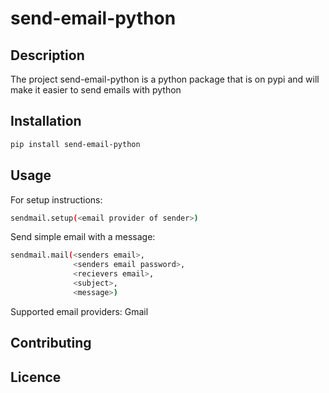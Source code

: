 # send-email-python

## Description

The project send-email-python is a python package that is on pypi and will make it easier to send emails with python

## Installation

```bash
pip install send-email-python
```

## Usage

For setup instructions:

```bash
sendmail.setup(<email provider of sender>)
```

Send simple email with a message:

```bash
sendmail.mail(<senders email>,
              <senders email password>,
              <recievers email>,
              <subject>,
              <message>)
```

Supported email providers:
Gmail

## Contributing

## Licence

